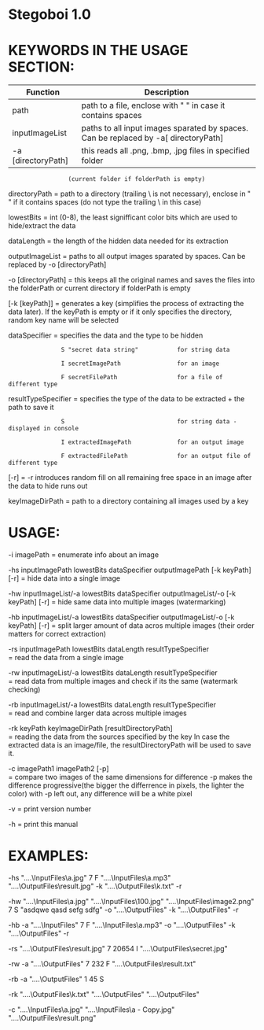 # Stegoboi 1.0


# KEYWORDS IN THE USAGE SECTION:
| Function | Description  |
|---|---|
| path | path to a file, enclose with " " in case it contains spaces |
|inputImageList|paths to all input images sparated by spaces. Can be replaced by -a[ directoryPath]|
|-a [directoryPath]|this reads all .png, .bmp, .jpg files in specified folder|
                     (current folder if folderPath is empty)
                     
directoryPath    = path to a directory (trailing \\ is not necessary), enclose in " " if it 
                   contains spaces (do not type the trailing \\ in this case)
                   
lowestBits       = int (0-8), the least signifficant color bits which are used to hide/extract the data

dataLength       = the length of the hidden data needed for its extraction

outputImageList  = paths to all output images sparated by spaces. 
                   Can be replaced by -o [directoryPath]
                   
-o [directoryPath] = this keeps all the original names and saves the files into the folderPath
                     or current directory if folderPath is empty
                     
[-k [keyPath]]   = generates a key (simplifies the process of extracting the data later).
                   If the keyPath is empty or if it only specifies the directory, random 
                   key name will be selected
                   
dataSpecifier    = specifies the data and the type to be hidden

                   S "secret data string"           for string data
                   
                   I secretImagePath                for an image 
                   
                   F secretFilePath                 for a file of different type
                   
resultTypeSpecifier = specifies the type of the data to be extracted + the path to save it

                   S                                for string data - displayed in console
                   
                   I extractedImagePath             for an output image 
                   
                   F extractedFilePath              for an output file of different type
                   
[-r]                = -r introduces random fill on all remaining free space in an image 
                      after the data to hide runs out
                      
keyImageDirPath = path to a directory containing all images used by a key
                  
                  
# USAGE:

-i  imagePath  = enumerate info about an image

-hs inputImagePath lowestBits dataSpecifier outputImagePath [-k keyPath] [-r] 
       = hide data into a single image
       
-hw inputImageList/-a lowestBits dataSpecifier outputImageList/-o [-k keyPath] [-r] 
       = hide same data into multiple images (watermarking)
       
-hb inputImageList/-a lowestBits dataSpecifier outputImageList/-o [-k keyPath] [-r] 
       = split larger amount of data acros multiple images (their order matters for correct extraction)
       
-rs inputImagePath lowestBits dataLength resultTypeSpecifier      
       = read the data from a single image
       
-rw inputImageList/-a lowestBits dataLength resultTypeSpecifier        
       = read data from multiple images and check if its the same (watermark checking)
       
-rb inputImageList/-a lowestBits dataLength resultTypeSpecifier        
       = read and combine larger data across multiple images
       
-rk keyPath keyImageDirPath [resultDirectoryPath]       
       = reading the data from the sources specified by the key 
         In case the extracted data is an image/file, the resultDirectoryPath will be used to save it.
         
-c imagePath1 imagePath2 [-p]   
       = compare two images of the same dimensions for difference
         -p makes the difference progressive(the bigger the differrence in pixels, the lighter the color)
         with -p left out, any difference will be a white pixel
         
-v     = print version number

-h     = print this manual


# EXAMPLES:
 
 -hs "..\..\InputFiles\a.jpg" 7 F  "..\..\InputFiles\a.mp3" "..\..\OutputFiles\result.jpg" -k "..\..\OutputFiles\k.txt" -r
 
 -hw "..\..\InputFiles\a.jpg" "..\..\InputFiles\100.jpg" "..\..\InputFiles\image2.png" 7 S  "asdqwe qasd sefg sdfg" -o "..\..\OutputFiles" -k "..\..\OutputFiles" -r
 
 -hb -a "..\..\InputFiles" 7 F  "..\..\InputFiles\a.mp3" -o "..\..\OutputFiles" -k "..\..\OutputFiles" -r
 
 -rs "..\..\OutputFiles\result.jpg" 7 20654 I "..\..\OutputFiles\secret.jpg"
 
 -rw -a "..\..\OutputFiles" 7 232 F "..\..\OutputFiles\result.txt"
 
 -rb -a "..\..\OutputFiles" 1 45 S
 
 -rk "..\..\OutputFiles\k.txt" "..\..\OutputFiles" "..\..\OutputFiles"

 -c "..\..\InputFiles\a.jpg" "..\..\InputFiles\a - Copy.jpg" "..\..\OutputFiles\result.png"

